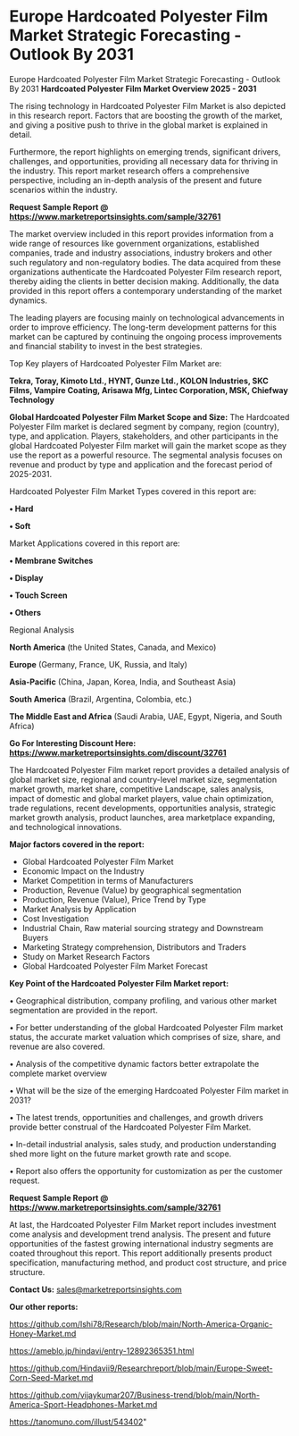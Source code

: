 # Europe Hardcoated Polyester Film Market Strategic Forecasting - Outlook By 2031
Europe Hardcoated Polyester Film Market Strategic Forecasting - Outlook By 2031
<Strong> Hardcoated Polyester Film Market Overview 2025 - 2031</strong>

The rising technology in Hardcoated Polyester Film Market is also depicted in this research report. Factors that are boosting the growth of the market, and giving a positive push to thrive in the global market is explained in detail.

Furthermore, the report highlights on emerging trends, significant drivers, challenges, and opportunities, providing all necessary data for thriving in the industry. This report market research offers a comprehensive perspective, including an in-depth analysis of the present and future scenarios within the industry.

<strong>Request Sample Report @ <a href=https://www.marketreportsinsights.com/sample/32761>https://www.marketreportsinsights.com/sample/32761</a></strong>

The market overview included in this report provides information from a wide range of resources like government organizations, established companies, trade and industry associations, industry brokers and other such regulatory and non-regulatory bodies. The data acquired from these organizations authenticate the Hardcoated Polyester Film research report, thereby aiding the clients in better decision making. Additionally, the data provided in this report offers a contemporary understanding of the market dynamics.

The leading players are focusing mainly on technological advancements in order to improve efficiency. The long-term development patterns for this market can be captured by continuing the ongoing process improvements and financial stability to invest in the best strategies.

Top Key players of Hardcoated Polyester Film Market are:

<strong>Tekra, Toray, Kimoto Ltd., HYNT, Gunze Ltd., KOLON Industries, SKC Films, Vampire Coating, Arisawa Mfg, Lintec Corporation, MSK, Chiefway Technology</strong>

<strong><b>Global Hardcoated Polyester Film Market Scope and Size:</b></strong>
The Hardcoated Polyester Film market is declared segment by company, region (country), type, and application. Players, stakeholders, and other participants in the global Hardcoated Polyester Film market will gain the market scope as they use the report as a powerful resource. The segmental analysis focuses on revenue and product by type and application and the forecast period of 2025-2031.

Hardcoated Polyester Film Market Types covered in this report are:

<strong>•  Hard

•  Soft</strong>

Market Applications covered in this report are:

<strong>•  Membrane Switches

•  Display

•  Touch Screen

•  Others</strong> 

Regional Analysis

<strong>North America</strong> (the United States, Canada, and Mexico)

<strong>Europe</strong> (Germany, France, UK, Russia, and Italy)

<strong>Asia-Pacific</strong> (China, Japan, Korea, India, and Southeast Asia)

<strong>South America</strong> (Brazil, Argentina, Colombia, etc.)

<strong>The Middle East and Africa</strong> (Saudi Arabia, UAE, Egypt, Nigeria, and South Africa)

<strong>Go For Interesting Discount Here: <a href=https://www.marketreportsinsights.com/discount/32761>https://www.marketreportsinsights.com/discount/32761</a></strong>

The Hardcoated Polyester Film market report provides a detailed analysis of global market size, regional and country-level market size, segmentation market growth, market share, competitive Landscape, sales analysis, impact of domestic and global market players, value chain optimization, trade regulations, recent developments, opportunities analysis, strategic market growth analysis, product launches, area marketplace expanding, and technological innovations.

<strong><b>Major factors covered in the report:</b></strong>
<ul>
  <li>Global Hardcoated Polyester Film Market </li>
  <li>Economic Impact on the Industry</li>
  <li>Market Competition in terms of Manufacturers</li>
  <li>Production, Revenue (Value) by geographical segmentation</li>
  <li>Production, Revenue (Value), Price Trend by Type</li>
  <li>Market Analysis by Application</li>
  <li>Cost Investigation</li>
  <li>Industrial Chain, Raw material sourcing strategy and Downstream Buyers</li>
  <li>Marketing Strategy comprehension, Distributors and Traders</li>
  <li>Study on Market Research Factors</li>
  <li>Global Hardcoated Polyester Film Market Forecast</li>
</ul>

<strong><b>Key Point of the Hardcoated Polyester Film Market report:</b></strong>

• Geographical distribution, company profiling, and various other market segmentation are provided in the report.

• For better understanding of the global Hardcoated Polyester Film market status, the accurate market valuation which comprises of size, share, and revenue are also covered.

• Analysis of the competitive dynamic factors better extrapolate the complete market overview

• What will be the size of the emerging Hardcoated Polyester Film market in 2031?

• The latest trends, opportunities and challenges, and growth drivers provide better construal of the Hardcoated Polyester Film Market.

• In-detail industrial analysis, sales study, and production understanding shed more light on the future market growth rate and scope.

• Report also offers the opportunity for customization as per the customer request.

<strong>Request Sample Report @ <a href=https://www.marketreportsinsights.com/sample/32761>https://www.marketreportsinsights.com/sample/32761</a></strong>

At last, the Hardcoated Polyester Film Market report includes investment come analysis and development trend analysis. The present and future opportunities of the fastest growing international industry segments are coated throughout this report. This report additionally presents product specification, manufacturing method, and product cost structure, and price structure.

<strong>Contact Us:</strong>
sales@marketreportsinsights.com

<strong>Our other reports:</strong>

<a href=https://github.com/Ishi78/Research/blob/main/North-America-Organic-Honey-Market.md>https://github.com/Ishi78/Research/blob/main/North-America-Organic-Honey-Market.md</a>

<a href=https://ameblo.jp/hindavi/entry-12892365351.html>https://ameblo.jp/hindavi/entry-12892365351.html</a>

<a href=https://github.com/Hindavii9/Researchreport/blob/main/Europe-Sweet-Corn-Seed-Market.md>https://github.com/Hindavii9/Researchreport/blob/main/Europe-Sweet-Corn-Seed-Market.md</a>

<a href=https://github.com/vijaykumar207/Business-trend/blob/main/North-America-Sport-Headphones-Market.md>https://github.com/vijaykumar207/Business-trend/blob/main/North-America-Sport-Headphones-Market.md</a>

<a href=https://tanomuno.com/illust/543402>https://tanomuno.com/illust/543402</a>"
